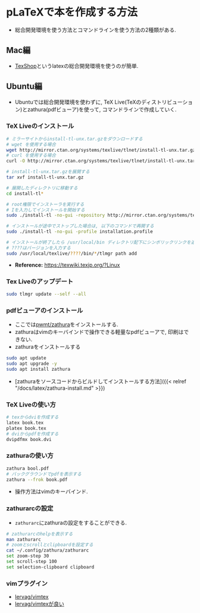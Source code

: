 # pLaTeXで本を作成する方法
- 総合開発環境を使う方法とコマンドラインを使う方法の2種類がある.

## Mac編
- [TexShop](https://pages.uoregon.edu/koch/texshop/)というlatexの総合開発環境を使うのが簡単.

## Ubuntu編
- Ubuntuでは総合開発環境を使わずに, TeX Live(TeXのディストリビューション)とzathura(pdfビューア)を使って, コマンドラインで作成していく.

### TeX Liveのインストール
```bash
# ミラーサイトからinstall-tl-unx.tar.gzをダウンロードする
# wget を使用する場合
wget http://mirror.ctan.org/systems/texlive/tlnet/install-tl-unx.tar.gz
# curl を使用する場合
curl -O http://mirror.ctan.org/systems/texlive/tlnet/install-tl-unx.tar.gz

# install-tl-unx.tar.gzを展開する
tar xvf install-tl-unx.tar.gz

# 展開したディレクトリに移動する
cd install-tl*

# root権限でインストーラを実行する
# Iを入力してインストールを開始する
sudo ./install-tl -no-gui -repository http://mirror.ctan.org/systems/texlive/tlnet/

# インストールが途中でストップした場合は, 以下のコマンドで再開する
sudo ./install-tl -no-gui -profile installation.profile

# インストールが終了したら /usr/local/bin ディレクトリ配下にシンボリックリンクを追加する
# ????はバージョンを入力する
sudo /usr/local/texlive/????/bin/*/tlmgr path add
```
- **Reference:** https://texwiki.texjp.org/?Linux

### Tex Liveのアップデート
```bash
sudo tlmgr update --self --all
```

### pdfビューアのインストール
- ここでは[pwmt/zathura](https://github.com/pwmt/zathura)をインストールする.
- zathuraはvimのキーバインドで操作できる軽量なpdfビューアで, 印刷はできない.
- zathuraをインストールする

```bash
sudo apt update
sudo apt upgrade -y
sudo apt install zathura
```
- [zathuraをソースコードからビルドしてインストールする方法]({{< relref "/docs/latex/zathura-install.md" >}})

### TeX Liveの使い方
```bash
# texからdviを作成する
latex book.tex
platex book.tex
# dviからpdfを作成する
dvipdfmx book.dvi
```

### zathuraの使い方
```bash
zathura bool.pdf
# バックグラウンドでpdfを表示する
zathura --frok book.pdf
```
- 操作方法はvimのキーバインド.

### zathurarcの設定
- `zathurarc`にzathuraの設定をすることができる.
```bash
# zathurarcのhelpを表示する
man zathurarc
# zoomとscrollとclipboardを設定する
cat ~/.config/zathura/zathurarc
set zoom-step 30
set scroll-step 100
set selection-clipboard clipboard
```

### vimプラグイン
- [lervag/vimtex](https://github.com/lervag/vimtex)
- [lervag/vimtexが良い](https://ymatz.net/journal/20180428/)
